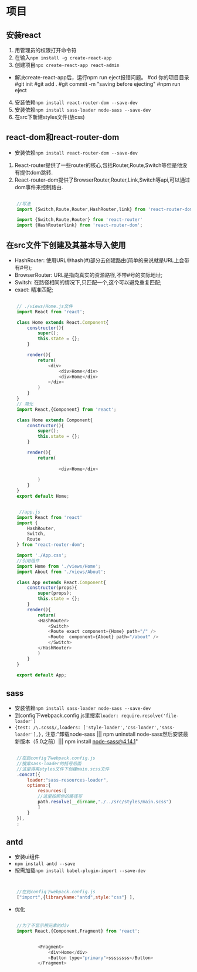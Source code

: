 # 项目

## 安装react

1. 用管理员的权限打开命令符
2. 在输入`npm install -g create-react-app`
3. 创建项目`npx create-react-app react-admin`
+ 解决create-react-app后，运行npm run eject报错问题。
    #cd 你的项目目录
    #git init
    #git add .
    #git commit -m "saving before ejecting"
    #npm run eject
4. 安装依赖`npm install react-router-dom --save-dev`
5. 安装依赖`npm install sass-loader node-sass --save-dev`
6. 在src下新建styles文件(放css)
 
## react-dom和react-router-dom
+ 安装依赖`npm install react-router-dom --save-dev`
1. React-router提供了一些router的核心,包括Router,Route,Switch等但是他没有提供dom跳转.
2. React-router-dom提供了BrowserRouter,Router,Link,Switch等api,可以通过dom事件来控制路由.

```js
    
    //写法
    import {Switch,Route,Router,HashRouter,link} from 'react-router-dom'

    import {Switch,Route,Router} from 'react-router'
    import {HashRouterlink} from 'react-router-dom';

```

## 在src文件下创建及其基本导入使用
+ HashRouter: 使用URL中hash(#)部分去创建路由(简单的来说就是URL上会带有#号);
+ BrowserRouter: URL是指向真实的资源路径,不带#号的实际地址;
+ Switsh: <Router>在路径相同的情况下,只匹配一个,这个可以避免重复匹配;
+ exact: 精准匹配;

```js
    
    // ./views/Home.js文件
    import React from 'react';

    class Home extends React.Component{
        constructor(){
            super();
            this.state = {};
        }

        render(){
            return(
                <div>
                    <div>Home</div>
                    <div>Home</div>
                </div>
            )
        }
    }
    // 简化
    import React,{Component} from 'react';

    class Home extends Component{
        constructor(){
            super();
            this.state = {};
        }

        render(){
            return(
                
                    <div>Home</div>
                  
            )
        }
    }
    export default Home;

```

```js

     //app.js
    import React from 'react'
    import {
        HashRouter,
        Switch,
        Route
    } from "react-router-dom";

    import './App.css';
    //引用组件
    import Home from './views/Home';
    import About from './views/About';

    class App extends React.Component{
        constructor(props){
            super(props);
            this.state = {};
        }
        render(){
            return(
            <HashRouter>
                <Switch>
                <Route exact component={Home} path="/" />
                <Route  component={About} path="/about" />
                </Switch>
            </HashRouter>
            )
        }
    }

    export default App;


```


## sass
+ 安装依赖`npm install sass-loader node-sass --save-dev`
+ 到config下webpack.config.js里搜索`loader: require.resolve('file-loader')`
+ `{test: /\.scss$/,loaders: ['style-loader','css-loader','sass-loader'],},`
注意:"卸载node-sass ||| npm uninstall node-sass然后安装最新版本（5.0之前）|||   npm install node-sass@4.14.1"

```js
   
    //在到config下webpack.config.js
    //搜索sass-loader的括号后面
    //这里得再styles文件下创建main.scss文件
    .concat({
        loader:"sass-resources-loader",
        options:{
            resources:[
            //这里按照你的路径写
            path.resolve(__dirname,"./../src/styles/main.scss")
            ]
        }
    }),
    ;

```

## antd
+ 安装ui组件
+ `npm install antd --save`
+ 按需加载`npm install babel-plugin-import --save-dev`

<img :src="$withBase('/front/react/antd按需加载.jpg')">

```js

    //在到config下webpack.config.js
    ["import",{libraryName:"antd",style:"css"} ],

```
+ 优化

```js

    //为了不显示根元素的div
    import React,{Component,Fragment} from 'react';


            <Fragment>
                <div>Home</div>
                <Button type="primary">ssssssss</Button>
            </Fragment>

```